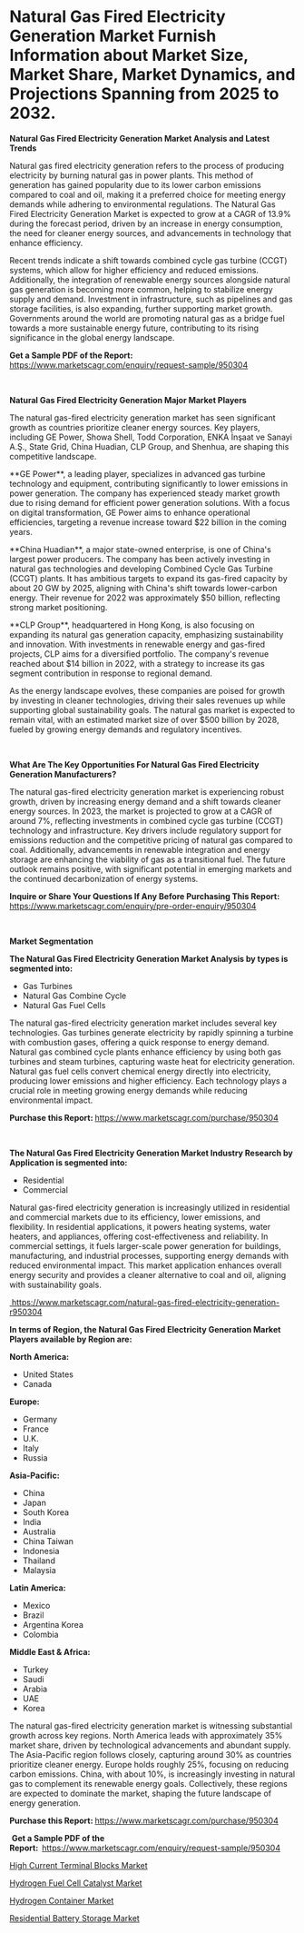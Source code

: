 <p><h1>Natural Gas Fired Electricity Generation Market Furnish Information about Market Size, Market Share, Market Dynamics, and Projections Spanning from 2025 to 2032.</h1></p><p><strong>Natural Gas Fired Electricity Generation Market Analysis and Latest Trends</strong></p>
<p><p>Natural gas fired electricity generation refers to the process of producing electricity by burning natural gas in power plants. This method of generation has gained popularity due to its lower carbon emissions compared to coal and oil, making it a preferred choice for meeting energy demands while adhering to environmental regulations. The Natural Gas Fired Electricity Generation Market is expected to grow at a CAGR of 13.9% during the forecast period, driven by an increase in energy consumption, the need for cleaner energy sources, and advancements in technology that enhance efficiency.</p><p>Recent trends indicate a shift towards combined cycle gas turbine (CCGT) systems, which allow for higher efficiency and reduced emissions. Additionally, the integration of renewable energy sources alongside natural gas generation is becoming more common, helping to stabilize energy supply and demand. Investment in infrastructure, such as pipelines and gas storage facilities, is also expanding, further supporting market growth. Governments around the world are promoting natural gas as a bridge fuel towards a more sustainable energy future, contributing to its rising significance in the global energy landscape.</p></p>
<p><strong>Get a Sample PDF of the Report:&nbsp;</strong> <a href="https://www.marketscagr.com/enquiry/request-sample/950304?utm_campaign=1869&utm_medium=2&utm_source=Github&utm_content=ia&utm_term=07042025&utm_id=natural-gas-fired-electricity-generation">https://www.marketscagr.com/enquiry/request-sample/950304</a></p>
<p>&nbsp;</p>
<p><strong>Natural Gas Fired Electricity Generation Major Market Players</strong></p>
<p><p>The natural gas-fired electricity generation market has seen significant growth as countries prioritize cleaner energy sources. Key players, including GE Power, Showa Shell, Todd Corporation, ENKA İnşaat ve Sanayi A.Ş., State Grid, China Huadian, CLP Group, and Shenhua, are shaping this competitive landscape.</p><p>**GE Power**, a leading player, specializes in advanced gas turbine technology and equipment, contributing significantly to lower emissions in power generation. The company has experienced steady market growth due to rising demand for efficient power generation solutions. With a focus on digital transformation, GE Power aims to enhance operational efficiencies, targeting a revenue increase toward $22 billion in the coming years.</p><p>**China Huadian**, a major state-owned enterprise, is one of China's largest power producers. The company has been actively investing in natural gas technologies and developing Combined Cycle Gas Turbine (CCGT) plants. It has ambitious targets to expand its gas-fired capacity by about 20 GW by 2025, aligning with China's shift towards lower-carbon energy. Their revenue for 2022 was approximately $50 billion, reflecting strong market positioning.</p><p>**CLP Group**, headquartered in Hong Kong, is also focusing on expanding its natural gas generation capacity, emphasizing sustainability and innovation. With investments in renewable energy and gas-fired projects, CLP aims for a diversified portfolio. The company's revenue reached about $14 billion in 2022, with a strategy to increase its gas segment contribution in response to regional demand.</p><p>As the energy landscape evolves, these companies are poised for growth by investing in cleaner technologies, driving their sales revenues up while supporting global sustainability goals. The natural gas market is expected to remain vital, with an estimated market size of over $500 billion by 2028, fueled by growing energy demands and regulatory incentives.</p></p>
<p>&nbsp;</p>
<p><strong>What Are The Key Opportunities For Natural Gas Fired Electricity Generation Manufacturers?</strong></p>
<p><p>The natural gas-fired electricity generation market is experiencing robust growth, driven by increasing energy demand and a shift towards cleaner energy sources. In 2023, the market is projected to grow at a CAGR of around 7%, reflecting investments in combined cycle gas turbine (CCGT) technology and infrastructure. Key drivers include regulatory support for emissions reduction and the competitive pricing of natural gas compared to coal. Additionally, advancements in renewable integration and energy storage are enhancing the viability of gas as a transitional fuel. The future outlook remains positive, with significant potential in emerging markets and the continued decarbonization of energy systems.</p></p>
<p><strong>Inquire or Share Your Questions If Any Before Purchasing This Report:</strong> <a href="https://www.marketscagr.com/enquiry/pre-order-enquiry/950304?utm_campaign=1869&utm_medium=2&utm_source=Github&utm_content=ia&utm_term=07042025&utm_id=natural-gas-fired-electricity-generation">https://www.marketscagr.com/enquiry/pre-order-enquiry/950304</a></p>
<p>&nbsp;</p>
<p><strong>Market Segmentation</strong></p>
<p><strong>The Natural Gas Fired Electricity Generation Market Analysis by types is segmented into:</strong></p>
<p><ul><li>Gas Turbines</li><li>Natural Gas Combine Cycle</li><li>Natural Gas Fuel Cells</li></ul></p>
<p><p>The natural gas-fired electricity generation market includes several key technologies. Gas turbines generate electricity by rapidly spinning a turbine with combustion gases, offering a quick response to energy demand. Natural gas combined cycle plants enhance efficiency by using both gas turbines and steam turbines, capturing waste heat for electricity generation. Natural gas fuel cells convert chemical energy directly into electricity, producing lower emissions and higher efficiency. Each technology plays a crucial role in meeting growing energy demands while reducing environmental impact.</p></p>
<p><strong>Purchase this Report:&nbsp;</strong><a href="https://www.marketscagr.com/purchase/950304?utm_campaign=1869&utm_medium=2&utm_source=Github&utm_content=ia&utm_term=07042025&utm_id=natural-gas-fired-electricity-generation">https://www.marketscagr.com/purchase/950304</a></p>
<p>&nbsp;</p>
<p><strong>The Natural Gas Fired Electricity Generation Market Industry Research by Application is segmented into:</strong></p>
<p><ul><li>Residential</li><li>Commercial</li></ul></p>
<p><p>Natural gas-fired electricity generation is increasingly utilized in residential and commercial markets due to its efficiency, lower emissions, and flexibility. In residential applications, it powers heating systems, water heaters, and appliances, offering cost-effectiveness and reliability. In commercial settings, it fuels larger-scale power generation for buildings, manufacturing, and industrial processes, supporting energy demands with reduced environmental impact. This market application enhances overall energy security and provides a cleaner alternative to coal and oil, aligning with sustainability goals.</p></p>
<p><a href="https://www.marketscagr.com/natural-gas-fired-electricity-generation-r950304?utm_campaign=1869&utm_medium=2&utm_source=Github&utm_content=ia&utm_term=07042025&utm_id=natural-gas-fired-electricity-generation">&nbsp;https://www.marketscagr.com/natural-gas-fired-electricity-generation-r950304</a></p>
<p><strong>In terms of Region, the Natural Gas Fired Electricity Generation Market Players available by Region are:</strong></p>
<p>
    <p> <strong> North America: </strong>
        <ul>
            <li>United States</li>
            <li>Canada</li>
        </ul>
        </p> 
    <p> <strong> Europe: </strong>
        <ul>
            <li>Germany</li>
            <li>France</li>
            <li>U.K.</li>
            <li>Italy</li>
            <li>Russia</li>
        </ul>
        </p> 
    <p> <strong> Asia-Pacific: </strong>
        <ul>
            <li>China</li>
            <li>Japan</li>
            <li>South Korea</li>
            <li>India</li>
            <li>Australia</li>
            <li>China Taiwan</li>
            <li>Indonesia</li>
            <li>Thailand</li>
            <li>Malaysia</li>
        </ul>
        </p> 
    <p> <strong> Latin America: </strong>
        <ul>
            <li>Mexico</li>
            <li>Brazil</li>
            <li>Argentina Korea</li>
            <li>Colombia</li>
        </ul>
        </p> 
    <p> <strong> Middle East & Africa: </strong>
        <ul>
            <li>Turkey</li>
            <li>Saudi</li>
            <li>Arabia</li>
            <li>UAE</li>
            <li>Korea</li>
        </ul>
    </p>
    </p>
<p><p>The natural gas-fired electricity generation market is witnessing substantial growth across key regions. North America leads with approximately 35% market share, driven by technological advancements and abundant supply. The Asia-Pacific region follows closely, capturing around 30% as countries prioritize cleaner energy. Europe holds roughly 25%, focusing on reducing carbon emissions. China, with about 10%, is increasingly investing in natural gas to complement its renewable energy goals. Collectively, these regions are expected to dominate the market, shaping the future landscape of energy generation.</p></p>
<p><strong>Purchase this Report: </strong><a href="https://www.marketscagr.com/purchase/950304?utm_campaign=1869&utm_medium=2&utm_source=Github&utm_content=ia&utm_term=07042025&utm_id=natural-gas-fired-electricity-generation">https://www.marketscagr.com/purchase/950304</a></p>
<p>&nbsp;<strong>Get a Sample PDF of the Report:&nbsp;&nbsp;</strong><a href="https://www.marketscagr.com/enquiry/request-sample/950304?utm_campaign=1869&utm_medium=2&utm_source=Github&utm_content=ia&utm_term=07042025&utm_id=natural-gas-fired-electricity-generation">https://www.marketscagr.com/enquiry/request-sample/950304</a></p>
<p><strong></strong></p>
<p><p><a href="https://github.com/bhatttutty2p/Market-Research-Report-List-1/blob/main/high-current-terminal-blocks-market.md?utm_campaign=1869&utm_medium=2&utm_source=Github&utm_content=ia&utm_term=07042025&utm_id=natural-gas-fired-electricity-generation">High Current Terminal Blocks Market</a></p><p><a href="https://github.com/ekerswenzlb0/Market-Research-Report-List-1/blob/main/hydrogen-fuel-cell-catalyst-market.md?utm_campaign=1869&utm_medium=2&utm_source=Github&utm_content=ia&utm_term=07042025&utm_id=natural-gas-fired-electricity-generation">Hydrogen Fuel Cell Catalyst Market</a></p><p><a href="https://github.com/CliffMedina6/Market-Research-Report-List-7/blob/main/hydrogen-container-market.md?utm_campaign=1869&utm_medium=2&utm_source=Github&utm_content=ia&utm_term=07042025&utm_id=natural-gas-fired-electricity-generation">Hydrogen Container Market</a></p><p><a href="https://github.com/provorikovar/Market-Research-Report-List-7/blob/main/residential-battery-storage-market.md?utm_campaign=1869&utm_medium=2&utm_source=Github&utm_content=ia&utm_term=07042025&utm_id=natural-gas-fired-electricity-generation">Residential Battery Storage Market</a></p></p>